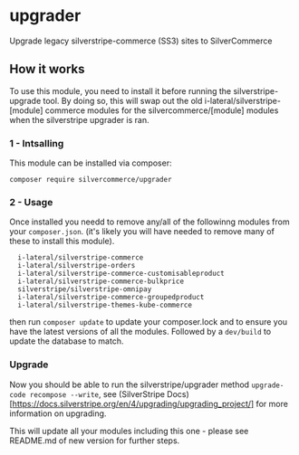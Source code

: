 # upgrader
Upgrade legacy silverstripe-commerce (SS3) sites to SilverCommerce

## How it works

To use this module, you need to install it before running the silverstripe-upgrade tool.
By doing so, this will swap out the old i-lateral/silverstripe-[module] commerce modules for the silvercommerce/[module] modules when the silverstripe upgrader is ran.

### 1 - Intsalling
This module can be installed via composer:
```
composer require silvercommerce/upgrader
```

### 2 - Usage
Once installed you needd to remove any/all of the followinng modules from your `composer.json`.
(it's likely you will have needed to remove many of these to install this module).

```
  i-lateral/silverstripe-commerce
  i-lateral/silverstripe-orders
  i-lateral/silverstripe-commerce-customisableproduct
  i-lateral/silverstripe-commerce-bulkprice
  silverstripe/silverstripe-omnipay
  i-lateral/silverstripe-commerce-groupedproduct
  i-lateral/silverstripe-themes-kube-commerce
```
then run `composer update` to update your composer.lock and to ensure you have the latest versions of all the modules. Followed by a `dev/build` to update the database to match.

### Upgrade

Now you should be able to run the silverstripe/upgrader method `upgrade-code recompose --write`, see (SilverStripe Docs)[https://docs.silverstripe.org/en/4/upgrading/upgrading_project/] for more information on upgrading.

This will update all your modules including this one - please see README.md of new version for further steps.

